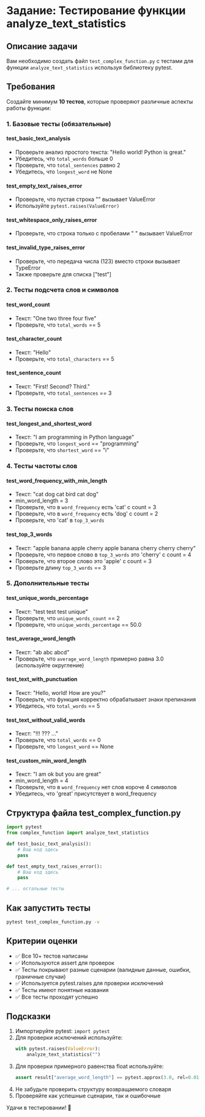 # Задание: Тестирование функции analyze_text_statistics

## Описание задачи

Вам необходимо создать файл `test_complex_function.py` с тестами для функции `analyze_text_statistics` используя библиотеку pytest.

## Требования

Создайте минимум **10 тестов**, которые проверяют различные аспекты работы функции:

### 1. Базовые тесты (обязательные)

#### test_basic_text_analysis
- Проверьте анализ простого текста: "Hello world! Python is great."
- Убедитесь, что `total_words` больше 0
- Проверьте, что `total_sentences` равно 2
- Убедитесь, что `longest_word` не None

#### test_empty_text_raises_error
- Проверьте, что пустая строка "" вызывает ValueError
- Используйте `pytest.raises(ValueError)`

#### test_whitespace_only_raises_error
- Проверьте, что строка только с пробелами "   " вызывает ValueError

#### test_invalid_type_raises_error
- Проверьте, что передача числа (123) вместо строки вызывает TypeError
- Также проверьте для списка ["test"]

### 2. Тесты подсчета слов и символов

#### test_word_count
- Текст: "One two three four five"
- Проверьте, что `total_words` == 5

#### test_character_count
- Текст: "Hello"
- Проверьте, что `total_characters` == 5

#### test_sentence_count
- Текст: "First! Second? Third."
- Проверьте, что `total_sentences` == 3

### 3. Тесты поиска слов

#### test_longest_and_shortest_word
- Текст: "I am programming in Python language"
- Проверьте, что `longest_word` == "programming"
- Проверьте, что `shortest_word` == "i"

### 4. Тесты частоты слов

#### test_word_frequency_with_min_length
- Текст: "cat dog cat bird cat dog"
- min_word_length = 3
- Проверьте, что в `word_frequency` есть 'cat' с count = 3
- Проверьте, что в `word_frequency` есть 'dog' с count = 2
- Проверьте, что 'cat' в `top_3_words`

#### test_top_3_words
- Текст: "apple banana apple cherry apple banana cherry cherry cherry"
- Проверьте, что первое слово в `top_3_words` это 'cherry' с count = 4
- Проверьте, что второе слово это 'apple' с count = 3
- Проверьте длину `top_3_words` == 3

### 5. Дополнительные тесты

#### test_unique_words_percentage
- Текст: "test test test unique"
- Проверьте, что `unique_words_count` == 2
- Проверьте, что `unique_words_percentage` == 50.0

#### test_average_word_length
- Текст: "ab abc abcd"
- Проверьте, что `average_word_length` примерно равна 3.0 (используйте округление)

#### test_text_with_punctuation
- Текст: "Hello, world! How are you?"
- Проверьте, что функция корректно обрабатывает знаки препинания
- Убедитесь, что `total_words` == 5

#### test_text_without_valid_words
- Текст: "!!! ??? ..."
- Проверьте, что `total_words` == 0
- Проверьте, что `longest_word` == None

#### test_custom_min_word_length
- Текст: "I am ok but you are great"
- min_word_length = 4
- Проверьте, что в `word_frequency` нет слов короче 4 символов
- Убедитесь, что 'great' присутствует в word_frequency

## Структура файла test_complex_function.py

```python
import pytest
from complex_function import analyze_text_statistics

def test_basic_text_analysis():
    # Ваш код здесь
    pass

def test_empty_text_raises_error():
    # Ваш код здесь
    pass

# ... остальные тесты
```

## Как запустить тесты

```bash
pytest test_complex_function.py -v
```

## Критерии оценки

- ✅ Все 10+ тестов написаны
- ✅ Используются assert для проверок
- ✅ Тесты покрывают разные сценарии (валидные данные, ошибки, граничные случаи)
- ✅ Используется pytest.raises для проверки исключений
- ✅ Тесты имеют понятные названия
- ✅ Все тесты проходят успешно

## Подсказки

1. Импортируйте pytest: `import pytest`
2. Для проверки исключений используйте:
   ```python
   with pytest.raises(ValueError):
       analyze_text_statistics("")
   ```
3. Для проверки примерного равенства float используйте:
   ```python
   assert result["average_word_length"] == pytest.approx(3.0, rel=0.01)
   ```
4. Не забудьте проверить структуру возвращаемого словаря
5. Проверяйте как успешные сценарии, так и ошибочные

Удачи в тестировании! 🚀